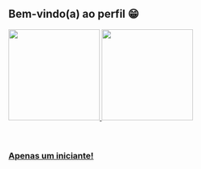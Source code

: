 ## Bem-vindo(a) ao perfil 😁

 <div>
   <a href="https://github.com/Coiote69">
   <img height="180em" src="https://github-readme-stats.vercel.app/api?username=Coiote69&show_icons=true&theme=synthwave&include_all_commits=true&count_private=true"/>
   <img height="180em" src="https://github-readme-stats.vercel.app/api/top-langs/?username=Coiote69&layout=compact&langs_count=6&theme=synthwave"/>
</div>
    
<div style="display: inline_block"><br>

</div>
 
<br>
 
### Apenas um iniciante!
 
<div> 
  
